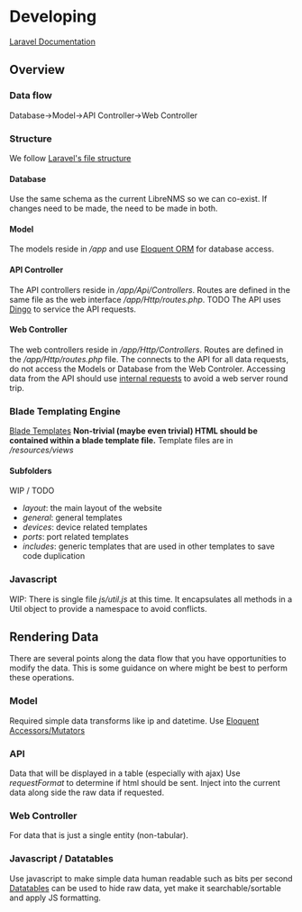 Developing
==========


[Laravel Documentation](https://laravel.com/docs)



Overview
--------

### Data flow
Database->Model->API Controller->Web Controller


### Structure
We follow [Laravel's file structure](https://laravel.com/docs/structure)


#### Database
Use the same schema as the current LibreNMS so we can co-exist.
If changes need to be made, the need to be made in both.

#### Model
The models reside in _/app_ and use [Eloquent ORM](https://laravel.com/docs/eloquent) for database access.

#### API Controller
The API controllers reside in _/app/Api/Controllers_.
Routes are defined in the same file as the web interface _/app/Http/routes.php_. TODO
The API uses [Dingo](https://github.com/dingo/api/wiki) to service the API requests.

#### Web Controller
The web controllers reside in _/app/Http/Controllers_.
Routes are defined in the _/app/Http/routes.php_ file.
The connects to the API for all data requests, do not access the Models or Database from the Web Controler.
Accessing data from the API should use [internal requests](https://github.com/dingo/api/wiki/Internal-Requests) to avoid a web server round trip.

### Blade Templating Engine
[Blade Templates](https://laravel.com/docs/blade)
__Non-trivial (maybe even trivial) HTML should be contained within a blade template file.__
Template files are in _/resources/views_
#### Subfolders
WIP / TODO
* _layout_: the main layout of the website
* _general_: general templates
* _devices_: device related templates
* _ports_: port related templates
* _includes_: generic templates that are used in other templates to save code duplication

### Javascript
WIP: There is single file _js/util.js_ at this time.  It encapsulates all methods in a Util object to provide a namespace to avoid conflicts.


Rendering Data
--------------
There are several points along the data flow that you have opportunities to modify the data.
This is some guidance on where might be best to perform these operations.


### Model
Required simple data transforms like ip and datetime.
Use [Eloquent Accessors/Mutators](https://laravel.com/docs/eloquent-mutators#accessors-and-mutators)

### API
Data that will be displayed in a table (especially with ajax)
Use _requestFormat_ to determine if html should be sent.
Inject into the current data along side the raw data if requested.

### Web Controller
For data that is just a single entity (non-tabular).


### Javascript / Datatables
Use javascript to make simple data human readable such as bits per second
[Datatables](https://www.datatables.net/manual/index) can be used to hide raw data, yet make it searchable/sortable and apply JS formatting.

